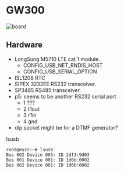 # GW300

![board](board_in_case.jpg)

## Hardware

- LongSung M5710 LTE cat 1 module.
  - CONFIG_USB_NET_RNDIS_HOST
  - CONFIG_USB_SERIAL_OPTION
- ISL1208 RTC
- SIPEX 3232EE RS232 transceiver.
- SP3485 RS485 transceiver.
- p5: seems to be another RS232 serial port
  - 1 ??? 
  - 2 t1out
  - 3 r1in
  - 4 gnd
- dip socket might be for a DTMF generator?

lsusb

```
root@myzr:~# lsusb 
Bus 002 Device 003: ID 2df3:9d03
Bus 001 Device 001: ID 1d6b:0002
Bus 002 Device 001: ID 1d6b:0002
```
